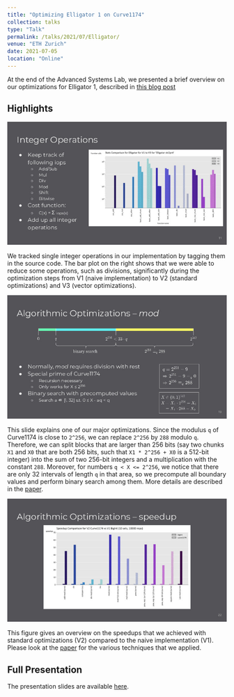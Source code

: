 ```yaml
---
title: "Optimizing Elligator 1 on Curve1174"
collection: talks
type: "Talk"
permalink: /talks/2021/07/Elligator/
venue: "ETH Zurich"
date: 2021-07-05
location: "Online"
---
```


At the end of the Advanced Systems Lab, we presented a brief overview on our optimizations for Elligator 1, described in [this blog post](/posts/2021/07/Elligator-1/)

## Highlights

![](/images/ASL_2021_slide-10.jpg)

We tracked single integer operations in our implementation by tagging them in the source code. The bar plot on the right shows that we were able to reduce some operations, such as divisions, significantly during the optimization steps from V1 (naive implementation) to V2 (standard optimizations) and V3 (vector optimizations).


![](/images/ASL_2021_slide-18.jpg)

This slide explains one of our major optimizations. Since the modulus `q` of Curve1174 is close to `2^256`, we can replace `2^256` by `288` modulo `q`. Therefore, we can split blocks that are larger than 256 bits (say two chunks `X1` and `X0` that are both 256 bits, such that `X1 * 2^256 + X0` is a 512-bit integer) into the sum of two 256-bit integers and a multiplication with the constant `288`. Moreover, for numbers `q < X <= 2^256`, we notice that there are only 32 intervals of length `q` in that area, so we precompute all boundary values and perform binary search among them. More details are described in the [paper](/files/ASL_Elligator_1_Optimization.pdf).

![](/images/ASL_2021_slide-21.jpg)

This figure gives an overview on the speedups that we achieved with standard optimizations (V2) compared to the naive implementation (V1). Please look at the [paper](/files/ASL_Elligator_1_Optimization.pdf) for the various techniques that we applied.

## Full Presentation

The presentation slides are available [here](/files/ASL_2021_Presentation.pdf).
